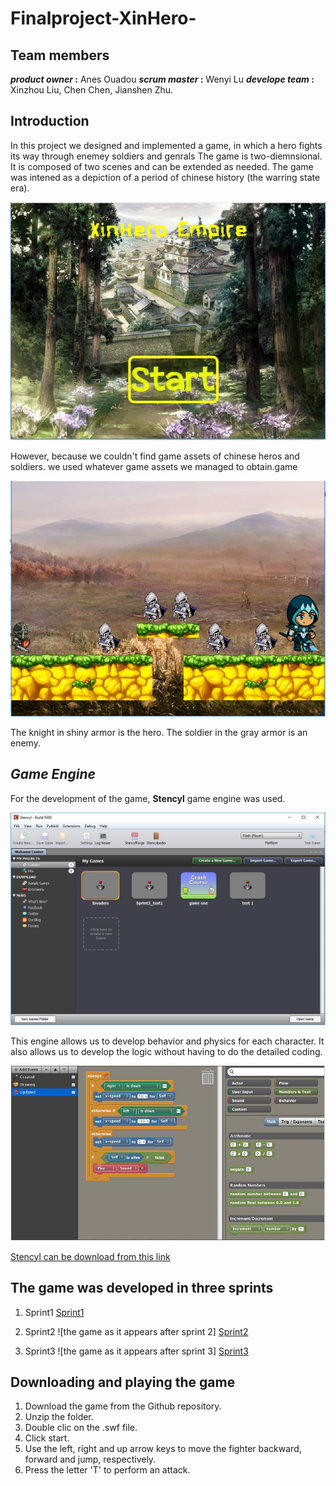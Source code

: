 # Finalproject-XinHero-

## Team members

**_product owner_ :** Anes Ouadou
**_scrum master_ :** Wenyi Lu
**_develope team_ :** Xinzhou Liu, Chen Chen, Jianshen Zhu.

## Introduction

In this project we designed and implemented a game, in which a hero fights its way through enemey soldiers and genrals The game is two-diemnsional. It is composed of two scenes and can be extended as needed. The game was intened as a depiction of a period of chinese history (the warring state era).

![Front scene of the game](frontpage.jpg)

However, because we couldn't find game assets of chinese  heros and soldiers. we used whatever game assets we managed to obtain.game

![Game assests combination](gameassests.jpg)

The knight in shiny armor is the hero.
The soldier in the gray armor is an enemy.

## *Game Engine*
For the development of the game, **Stencyl** game engine was used.

![Stencyl game deveopment engine](stencyl.JPG)

This engine allows us to develop behavior and physics for each character.
It also allows us to develop the logic without having to do the detailed coding.

![sample logic screen](gamelogic.JPG)

[Stencyl can be download from this link](http://www.stencyl.com/)

## The game was developed in three sprints


1. Sprint1
[Sprint1](https://github.com/Anesouadou/Finalproject-XinHero-/tree/Sprint-One)


2. Sprint2
![the game as it appears after sprint 2]
[Sprint2](https://github.com/Anesouadou/Finalproject-XinHero-/tree/Sprint-Two)


3. Sprint3
![the game as it appears after sprint 3]
[Sprint3](https://github.com/Anesouadou/Finalproject-XinHero-/tree/Sprint-Three)


## Downloading and playing the game

1. Download the game from the Github repository.
2. Unzip the folder.
3. Double clic on the .swf file.  
4. Click start.
5. Use the left, right and up arrow keys to move the fighter backward, forward and jump, respectively.
6. Press the letter 'T' to perform an attack.   

